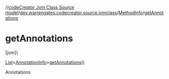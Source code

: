 //[codeCreator Jvm Class Source model](../../../index.md)/[dev.warrengates.codecreator.source.jvmclass](../index.md)/[MethodInfo](index.md)/[getAnnotations](get-annotations.md)

# getAnnotations

[jvm]\

[List](https://docs.oracle.com/javase/8/docs/api/java/util/List.html)&lt;[AnnotationInfo](../-annotation-info/index.md)&gt;[getAnnotations](get-annotations.md)()

Annotations
